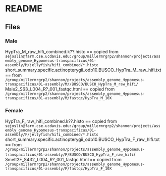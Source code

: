 # README

## Files
### Male
HypTra_M_raw_hifi_combined.k??.histo == copied from `sejoslin@farm.cse.ucdavis.edu:/group/millermrgrp2/shannon/projects/assembly_genome_Hypomesus-transpacificus/01-assembly/M/jellyfish/hifi_combined/*.histo`
short_summary.specific.actinopterygii_odb10.BUSCO_HypTra_M_raw_hifi.txt == from `/group/millermrgrp2/shannon/projects/assembly_genome_Hypomesus-transpacificus/01-assembly/M//BUSCO/BUSCO_HypTra_M_raw_hifi/`
Male2_S63_L004_R?_001_fastqc.html == copied from `/group/millermrgrp2/shannon/projects/assembly_genome_Hypomesus-transpacificus/01-assembly/M/fastqc/HypTra_M_10X`

### Female
HypTra_F_raw_hifi_combined.k??.histo == copied from `sejoslin@farm.cse.ucdavis.edu:/group/millermrgrp2/shannon/projects/assembly_genome_Hypomesus-transpacificus/01-assembly/F/jellyfish/hifi_combined/*.histo`
short_summary.specific.actinopterygii_odb10.BUSCO_HypTra_F_raw_hifi.txt == from `/group/millermrgrp2/shannon/projects/assembly_genome_Hypomesus-transpacificus/01-assembly/F/BUSCO/BUSCO_HypTra_F_raw_hifi`/
Smelt2F_S432_L004_R?_001_fastqc.html == copied from `/group/millermrgrp2/shannon/projects/assembly_genome_Hypomesus-transpacificus/01-assembly/F/fastqc/HypTra_F_10X`

